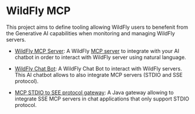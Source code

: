 # WildFly MCP

This project aims to define tooling allowing WildFly users to benefenit from the Generative AI capabilities when monitoring and managing WildFly servers.

* [WildFly MCP Server](wildfly-mcp-server/README.md): A WildFly [MCP server](https://github.com/modelcontextprotocol/servers) to integrate with your AI chatbot in order to interact with WildFly server using natural language.

* [WildFly Chat Bot](wildfly-chat-bot/README.md): A WildFly Chat Bot to interact with WildFly servers. This AI chatbot allows to also integrate MCP servers (STDIO and SSE protocol).

* [MCP STDIO to SEE protocol gateway](mcp-stdio-sse-gateway/README.md): A Java gateway allowing to integrate SSE MCP servers in chat applications that only support STDIO protocol.
